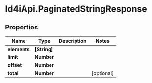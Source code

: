 # Id4iApi.PaginatedStringResponse

## Properties
Name | Type | Description | Notes
------------ | ------------- | ------------- | -------------
**elements** | **[String]** |  | 
**limit** | **Number** |  | 
**offset** | **Number** |  | 
**total** | **Number** |  | [optional] 


